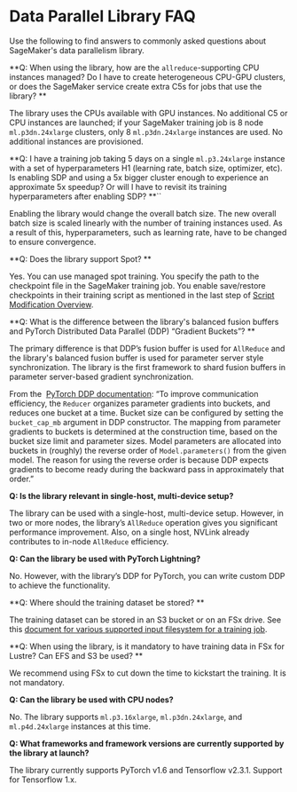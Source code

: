# Data Parallel Library FAQ<a name="data-parallel-faq"></a>

Use the following to find answers to commonly asked questions about SageMaker's data parallelism library\.

**Q: When using the library, how are the `allreduce`\-supporting CPU instances managed? Do I have to create heterogeneous CPU\-GPU clusters, or does the SageMaker service create extra C5s for jobs that use the library? **

The library uses the CPUs available with GPU instances\. No additional C5 or CPU instances are launched; if your SageMaker training job is 8 node `ml.p3dn.24xlarge` clusters, only 8 `ml.p3dn.24xlarge` instances are used\. No additional instances are provisioned\.  

**Q: I have a training job taking 5 days on a single `ml.p3.24xlarge` instance with a set of hyperparameters H1 \(learning rate, batch size, optimizer, etc\)\. Is enabling SDP and using a 5x bigger cluster enough to experience an approximate 5x speedup? Or will I have to revisit its training hyperparameters after enabling SDP? **``

Enabling the library would change the overall batch size\. The new overall batch size is scaled linearly with the number of training instances used\. As a result of this, hyperparameters, such as learning rate, have to be changed to ensure convergence\. 

**Q: Does the library support Spot? **

Yes\. You can use managed spot training\. You specify the path to the checkpoint file in the SageMaker training job\. You enable save/restore checkpoints in their training script as mentioned in the last step of [Script Modification Overview](data-parallel-modify-sdp.md#data-parallel-modify-sdp-overview)\. 

**Q: What is the difference between the library's balanced fusion buffers and PyTorch Distributed Data Parallel \(DDP\) “Gradient Buckets”? **

The primary difference is that DDP’s fusion buffer is used for `AllReduce` and the library's balanced fusion buffer is used for parameter server style synchronization\. The library is the first framework to shard fusion buffers in parameter server\-based gradient synchronization\.  

From the  [PyTorch DDP documentation](https://pytorch.org/docs/master/notes/ddp.html): “To improve communication efficiency, the `Reducer` organizes parameter gradients into buckets, and reduces one bucket at a time\. Bucket size can be configured by setting the `bucket_cap_mb` argument in DDP constructor\. The mapping from parameter gradients to buckets is determined at the construction time, based on the bucket size limit and parameter sizes\. Model parameters are allocated into buckets in \(roughly\) the reverse order of `Model.parameters()` from the given model\. The reason for using the reverse order is because DDP expects gradients to become ready during the backward pass in approximately that order\.” 

**Q: Is the library relevant in single\-host, multi\-device setup?**

The library can be used with a single\-host, multi\-device setup\. However, in two or more nodes, the library’s `AllReduce` operation gives you significant performance improvement\. Also, on a single host, NVLink already contributes to in\-node `AllReduce` efficiency\.

**Q: Can the library be used with PyTorch Lightning?**

No\. However, with the library’s DDP for PyTorch, you can write custom DDP to achieve the functionality\. 

**Q: Where should the training dataset be stored? **

The training dataset can be stored in an S3 bucket or on an FSx drive\. See this [document for various supported input filesystem for a training job](https://sagemaker.readthedocs.io/en/stable/api/utility/inputs.html#sagemaker.inputs.FileSystemInput)\. 

**Q: When using the library, is it mandatory to have training data in FSx for Lustre? Can EFS and S3 be used? **

We recommend using FSx to cut down the time to kickstart the training\. It is not mandatory\. 

**Q: Can the library be used with CPU nodes?** 

No\. The library supports `ml.p3.16xlarge`, `ml.p3dn.24xlarge`, and `ml.p4d.24xlarge` instances at this time\. 

**Q: What frameworks and framework versions are currently supported by the library at launch?** 

The library currently supports PyTorch v1\.6 and Tensorflow v2\.3\.1\. Support for Tensorflow 1\.x\.  
